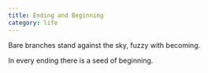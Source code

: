 ```yaml
---
title: Ending and Beginning
category: life
---
```


Bare branches
stand against the sky,
fuzzy with becoming.

In every ending
there is a seed
of beginning.
